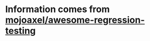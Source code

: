 # Information comes from [mojoaxel/awesome-regression-testing](https://github.com/mojoaxel/awesome-regression-testing)


